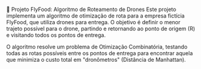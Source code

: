 🚀 Projeto FlyFood: Algoritmo de Roteamento de Drones
Este projeto implementa um algoritmo de otimização de rota para a empresa fictícia FlyFood, que utiliza drones para entrega. O objetivo é definir o menor trajeto possível para o drone, partindo e retornando ao ponto de origem (R) e visitando todos os pontos de entrega.

O algoritmo resolve um problema de Otimização Combinatória, testando todas as rotas possíveis entre os pontos de entrega para encontrar aquela que minimiza o custo total em "dronômetros" (Distância de Manhattan).